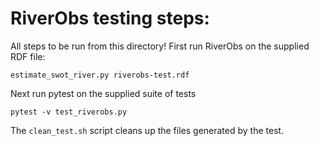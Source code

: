 # RiverObs testing steps:

All steps to be run from this directory!  First run RiverObs on the supplied RDF file:
```
estimate_swot_river.py riverobs-test.rdf
```
Next run pytest on the supplied suite of tests
```
pytest -v test_riverobs.py
```
The ```clean_test.sh``` script cleans up the files generated by the test.

